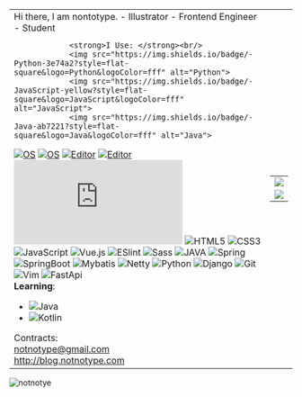 <html>
    <table style="margin-left: auto; margin-right: auto;">
        <tr>
            <td>
                Hi there, I am nontotype.
                - Illustrator
                - Frontend Engineer
                - Student

                <strong>I Use: </strong><br/>
                <img src="https://img.shields.io/badge/-Python-3e74a2?style=flat-square&logo=Python&logoColor=fff" alt="Python">
                <img src="https://img.shields.io/badge/-JavaScript-yellow?style=flat-square&logo=JavaScript&logoColor=fff" alt="JavaScript">
                <img src="https://img.shields.io/badge/-Java-ab7221?style=flat-square&logo=Java&logoColor=fff" alt="Java">
                
[![OS](https://img.shields.io/badge/OS-windows-informational?style=flat-square&logo=windows&logoColor=white)](https://en.wikipedia.org/wiki/MacOS)
[![OS](https://img.shields.io/badge/OS-Linux-informational?style=flat-square&logo=linux&logoColor=white)](https://en.wikipedia.org/wiki/Linux)
[![Editor](https://img.shields.io/badge/IDE-intellijidea-blue?style=flat-square&logo=intellij-idea&logoColor=white)](https://code.visualstudio.com/)
[![Editor](https://img.shields.io/badge/Editor-VSCode-blue?style=flat-square&logo=visual-studio-code&logoColor=white)](https://code.visualstudio.com/)
[![](https://img.shields.io/website?color=0ab9e6&style=flat-square&up_message=notnotypeの博客&url=http://blog.notnotype.com)](http://blog.notnotype.com)
![HTML5](https://img.shields.io/badge/-HTML5-%23E44D27?style=flat-square&logo=html5&logoColor=ffffff)
![CSS3](https://img.shields.io/badge/-CSS3-%231572B6?style=flat-square&logo=css3)
![JavaScript](https://img.shields.io/badge/-JavaScript-%23F7DF1C?style=flat-square&logo=javascript&logoColor=000000&labelColor=%23F7DF1C&color=%23FFCE5A)
![Vue.js](https://img.shields.io/badge/-Vue.js-%232c3e50?style=flat-square&logo=Vue.js)
![ESlint](https://img.shields.io/badge/-ESLint-%234B32C3?style=flat-square&logo=eslint)
![Sass](https://img.shields.io/badge/-Sass-%23CC6699?style=flat-square&logo=sass&logoColor=ffffff)
![JAVA](https://img.shields.io/badge/-JAVA-%23E44D27?style=flat-square&logo=java&logoColor=ffffff)
![Spring](https://img.shields.io/badge/-Spring-%6DB33F?style=flat-square&logo=spring&logoColor=ffffff)
![SpringBoot](https://img.shields.io/badge/-SpringBoot-%6DB33F?style=flat-square&logo=spring&logoColor=000000&labelColor=%23F7DF1C&color=%23FFCE5A)
![Mybatis](https://img.shields.io/badge/-Mybatis-%232c3e50?style=flat-square)
![Netty](https://img.shields.io/badge/-Netty-%234B32C3?style=flat-square)
![Python](https://img.shields.io/badge/-Python-informational?style=flat-square&logo=Python&logoColor=ffffff)
![Django](https://img.shields.io/badge/-Django-%092e20?style=flat-square&logo=Django&logoColor=ffffff)
![Git](https://img.shields.io/badge/-Git-%23F05032?style=flat-square&logo=git&logoColor=%23ffffff)
![Vim](https://img.shields.io/badge/-Vim-informational?style=flat-square&logo=vim&logoColor=%23ffffff) 
![FastApi](https://img.shields.io/badge/-FastApi-%092e20?style=flat-square&logo=FastApi&logoColor=ffffff)
                <br/>
                <strong>Learning</strong>: 
                <ul>
                    <li><img src="https://img.shields.io/badge/-Go-ab7288?style=flat-square&logo=Go&logoColor=fff" alt="Java"></li>
                    <li><img src="https://img.shields.io/badge/-Kotlin-orange?style=flat-square&logo=Kotlin&logoColor=fff" alt="Kotlin"></li>
                </ul>
                Contracts:<br>
                <mail>notnotype@gmail.com</mail><br>
                <a src="http://blog.notnotype.com">http://blog.notnotype.com</a>
            </td>
            <td>
                <table>
                  <tr>
                    <td>
                      <a src="https://github.com/anuraghazra/github-readme-stats"><img align="center" src="https://github-readme-stats.vercel.app/api?username=notnotype&count_private=true&include_all_commits=true&show_icons=true&theme=algolia&bg_color=right,141e30,243b55" /></a>
                    </td>
                  <tr>
                  <tr>
                    <td>
                      <a src="https://github.com/anuraghazra/github-readme-stats"><img align="center" src="https://github-readme-stats.vercel.app/api/top-langs/?username=notnotype&layout=compact&theme=algolia&bg_color=right,141e30,243b55&card_width=445" /></a>
                    </td>
                  </tr>
                </table>
            </td>
        </tr>
    </table>
</html>

![notnotye](https://count.getloli.com/get/@notnotype)
